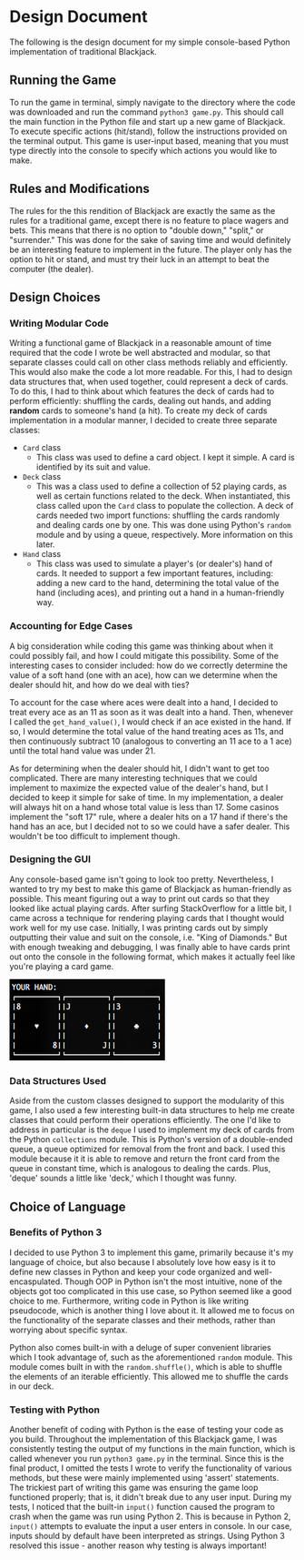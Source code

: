# Design Document
The following is the design document for my simple console-based Python implementation of traditional Blackjack.

## Running the Game ##
To run the game in terminal, simply navigate to the directory where the code was downloaded and run the command `python3 game.py`. This should call the main function in the Python file and start up a new game of Blackjack. To execute specific actions (hit/stand), follow the instructions provided on the terminal output. This game is user-input based, meaning that you must type directly into the console to specify which actions you would like to make. 

## Rules and Modifications ##
The rules for the this rendition of Blackjack are exactly the same as the rules for a traditional game, except there is no feature to place wagers and bets. This means that there is no option to "double down," "split," or "surrender." This was done for the sake of saving time and would definitely be an interesting feature to implement in the future. The player only has the option to hit or stand, and must try their luck in an attempt to beat the computer (the dealer).

## Design Choices ##
### Writing Modular Code ###
Writing a functional game of Blackjack in a reasonable amount of time required that the code I wrote be well abstracted and modular, so that separate classes could call on other class methods reliably and efficiently. This would also make the code a lot more readable. For this, I had to design data structures that, when used together, could represent a deck of cards. To do this, I had to think about which features the deck of cards had to perform efficiently: shuffling the cards, dealing out hands, and adding **random** cards to someone's hand (a hit). To create my deck of cards implementation in a modular manner, I decided to create three separate classes:
* `Card` class
  * This class was used to define a card object. I kept it simple. A card is identified by its suit and value.
* `Deck` class
  * This was a class used to define a collection of 52 playing cards, as well as certain functions related to the deck. When instantiated, this class called upon the `Card` class to populate the collection. A deck of cards needed two import functions: shuffling the cards randomly and dealing cards one by one. This was done using Python's `random` module and by using a queue, respectively. More information on this later.
* `Hand` class
  * This class was used to simulate a player's (or dealer's) hand of cards. It needed to support a few important features, including: adding a new card to the hand, determining the total value of the hand (including aces), and printing out a hand in a human-friendly way.
  
 ### Accounting for Edge Cases ###
A big consideration while coding this game was thinking about when it could possibly fail, and how I could mitigate this possibility. Some of the interesting cases to consider included: how do we correctly determine the value of a soft hand (one with an ace), how can we determine when the dealer should hit, and how do we deal with ties? 

To account for the case where aces were dealt into a hand, I decided to treat every ace as an 11 as soon as it was dealt into a hand. Then, whenever I called the `get_hand_value()`, I would check if an ace existed in the hand. If so, I would determine the total value of the hand treating aces as 11s, and then continuously subtract 10 (analogous to converting an 11 ace to a 1 ace) until the total hand value was under 21. 

As for determining when the dealer should hit, I didn't want to get too complicated. There are many interesting techniques that we could implement to maximize the expected value of the dealer's hand, but I decided to keep it simple for sake of time. In my implementation, a dealer will always hit on a hand whose total value is less than 17. Some casinos implement the "soft 17" rule, where a dealer hits on a 17 hand if there's the hand has an ace, but I decided not to so we could have a safer dealer. This wouldn't be too difficult to implement though.

### Designing the GUI ###
Any console-based game isn't going to look too pretty. Nevertheless, I wanted to try my best to make this game of Blackjack as human-friendly as possible. This meant figuring out a way to print out cards so that they looked like actual playing cards. After surfing StackOverflow for a little bit, I came across a technique for rendering playing cards that I thought would work well for my use case. Initially, I was printing cards out by simply outputting their value and suit on the console, i.e. "King of Diamonds." But with enough tweaking and debugging, I was finally able to have cards print out onto the console in the following format, which makes it actually feel like you're playing a card game.  

![](https://github.com/parthematics/blackjack-kp/blob/master/images/gui_example.png)
  
### Data Structures Used ###
Aside from the custom classes designed to support the modularity of this game, I also used a few interesting built-in data structures to help me create classes that could perform their operations efficiently. The one I'd like to address in particular is the `deque` I used to implement my deck of cards from the Python `collections` module. This is Python's version of a double-ended queue, a queue optimized for removal from the front and back. I used this module because it it is able to remove and return the front card from the queue in constant time, which is analogous to dealing the cards. Plus, 'deque' sounds a little like 'deck,' which I thought was funny.

## Choice of Language ##
### Benefits of Python 3 ###
I decided to use Python 3 to implement this game, primarily because it's my language of choice, but also because I absolutely love how easy is it to define new classes in Python and keep your code organized and well-encaspulated. Though OOP in Python isn't the most intuitive, none of the objects got too complicated in this use case, so Python seemed like a good choice to me. Furthermore, writing code in Python is like writing pseudocode, which is another thing I love about it. It allowed me to focus on the functionality of the separate classes and their methods, rather than worrying about specific syntax.

Python also comes built-in with a deluge of super convenient libraries which I took advantage of, such as the aforementioned `random` module. This module comes built in with the `random.shuffle()`, which is able to shuffle the elements of an iterable efficiently. This allowed me to shuffle the cards in our deck.

### Testing with Python ###
Another benefit of coding with Python is the ease of testing your code as you build. Throughout the implementation of this Blackjack game, I was consistently testing the output of my functions in the main function, which is called whenever you run `python3 game.py` in the terminal. Since this is the final product, I omitted the tests I wrote to verify the functionality of various methods, but these were mainly implemented using 'assert' statements. The trickiest part of writing this game was ensuring the game loop functioned properly; that is, it didn't break due to any user input. During my tests, I noticed that the built-in `input()` function caused the program to crash when the game was run using Python 2. This is because in Python 2, `input()` attempts to evaluate the input a user enters in console. In our case, inputs should by default have been interpreted as strings. Using Python 3 resolved this issue - another reason why testing is always important! 
